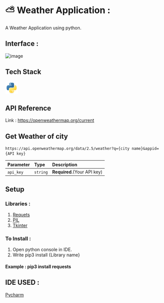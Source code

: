 
# :partly_sunny: Weather Application :

A Weather Application using python.


## Interface :

![image](https://user-images.githubusercontent.com/86190033/168733275-753d92a6-62e0-496f-9d6b-810ef4e2859a.png)


## Tech Stack

<a href="https://www.python.org" target="_blank" rel="noreferrer"> <img src="https://raw.githubusercontent.com/devicons/devicon/master/icons/python/python-original.svg" alt="python" width="40" height="40"/> </a>

## API Reference

Link : https://openweathermap.org/current

## Get Weather of city  

```
https://api.openweathermap.org/data/2.5/weather?q={city name}&appid={API key}
```

| Parameter | Type     | Description                |
| :-------- | :------- | :------------------------- |
| `api_key` | `string` | **Required**.(Your API key) |




## Setup 

### Libraries :

1. <a href="https://www.w3schools.com/python/module_requests.asp" target="_blank" rel="noreferrer"> Requets </a>
2. <a href="https://pypi.org/project/Pillow/p" target="_blank" rel="noreferrer"> PIL </a>
3. <a href="https://www.geeksforgeeks.org/python-gui-tkinter/" target="_blank" rel="noreferrer"> Tkinter </a>

### To Install :

1. Open python console in IDE.
2. Write pip3 install {Library name}

#### Example : pip3 install requests
    
## IDE USED :

<a href="https://www.jetbrains.com/pycharm/" target="_blank" rel="noreferrer"> Pycharm </a>

